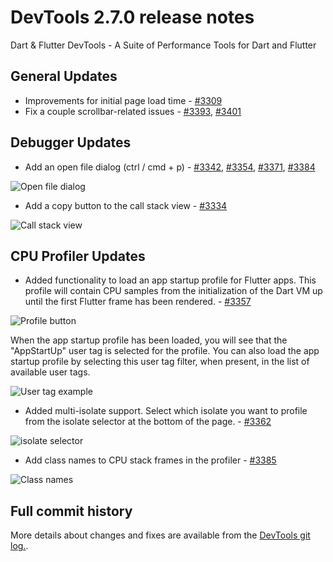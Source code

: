 # DevTools 2.7.0 release notes

Dart & Flutter DevTools - A Suite of Performance Tools for Dart and Flutter

## General Updates

* Improvements for initial page load time -
  [#3309](https://github.com/flutter/devtools/pull/3309)
* Fix a couple scrollbar-related issues -
  [#3393](https://github.com/flutter/devtools/pull/3393),
  [#3401](https://github.com/flutter/devtools/pull/3401)

## Debugger Updates
* Add an open file dialog (ctrl / cmd + p) -
  [#3342](https://github.com/flutter/devtools/pull/3342),
  [#3354](https://github.com/flutter/devtools/pull/3354),
  [#3371](https://github.com/flutter/devtools/pull/3371),
  [#3384](https://github.com/flutter/devtools/pull/3384)

![Open file dialog]({{site.url}}/tools/devtools/release-notes/images-2.7.0/image1.gif "Open file dialog")

* Add a copy button to the call stack view -
  [#3334](https://github.com/flutter/devtools/pull/3334)

![Call stack view]({{site.url}}/tools/devtools/release-notes/images-2.7.0/image2.png "Call stack view")

## CPU Profiler Updates

* Added functionality to load an app startup profile for Flutter apps.
  This profile will contain CPU samples from the initialization
  of the Dart VM up until the first Flutter frame has been rendered. -
  [#3357](https://github.com/flutter/devtools/pull/3357)

![Profile button]({{site.url}}/tools/devtools/release-notes/images-2.7.0/image3.png "Profile button")

When the app startup profile has been loaded,
you will see that the "AppStartUp" user tag is selected for the profile.
You can also load the app startup profile
by selecting this user tag filter, when present,
in the list of available user tags.

![User tag example]({{site.url}}/tools/devtools/release-notes/images-2.7.0/image4.png "User tag examplel")

* Added multi-isolate support.
  Select which isolate you want to profile
  from the isolate selector at the bottom of the page. -
  [#3362](https://github.com/flutter/devtools/pull/3362)

![isolate selector]({{site.url}}/tools/devtools/release-notes/images-2.7.0/image5.png "isolate selector")

* Add class names to CPU stack frames in the profiler -
  [#3385](https://github.com/flutter/devtools/pull/3385)

![Class names]({{site.url}}/tools/devtools/release-notes/images-2.7.0/image6.png "Class names")

## Full commit history
More details about changes and fixes are available from the
[DevTools git log.](https://github.com/flutter/devtools/commits/master).

